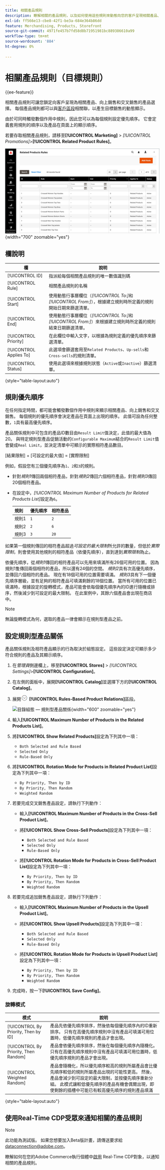 ```yaml
---
title: 相關產品規則
description: 瞭解相關的產品規則，以及如何使用這些規則來動態向您的客戶呈現相關產品、向上銷售和交叉銷售。
exl-id: ff566e13-cbe8-42f1-be3a-684e364b86dd
feature: Merchandising, Products, Storefront
source-git-commit: 4971fe457b7fd58d8b71951981bc889386610a99
workflow-type: tm+mt
source-wordcount: '884'
ht-degree: 0%

---
```


# 相關產品規則（目標規則）

{{ee-feature}}

相關產品規則可讓您鎖定向客戶呈現為相關產品、向上銷售和交叉銷售的產品選擇。 每個產品規則都可以與[客戶區段](../customers/customer-segments.md)相關聯，以產生目標銷售的動態顯示。

由於可同時觸發數個作用中規則，因此您可以為每個規則設定優先順序。 它會定義套用規則的順序以及產品在頁面上的顯示順序。

若要存取相關產品規則，請移至&#x200B;**[!UICONTROL Marketing]** > _[!UICONTROL Promotions]_>**[!UICONTROL Related Product Rules]**。

![相關產品規則清單](./assets/related-products-rules.png){width="700" zoomable="yes"}

## 欄說明

| 欄 | 說明 |
|--- |--- |
| [!UICONTROL ID] | 指派給每個相關產品規則的唯一數值識別碼 |
| [!UICONTROL Rule] | 相關產品規則的名稱 |
| [!UICONTROL Start] | 使用動態行事曆欄位（_[!UICONTROL To:]_&#x200B;和&#x200B;_[!UICONTROL From:]_），根據建立規則時所定義的規則開始日期來篩選清單。 |
| [!UICONTROL End] | 使用動態行事曆欄位（_[!UICONTROL To:]_&#x200B;和&#x200B;_[!UICONTROL From:]_）來根據建立規則時所定義的規則結束日期篩選清單。 |
| [!UICONTROL Priority] | 在此欄位中輸入文字，以根據為規則定義的優先順序來篩選清單。 |
| [!UICONTROL Applies To] | 此選項會篩選套用至`Related Products`、`Up-sells`和`Cross-sells`的規則清單。 |
| [!UICONTROL Status] | 使用此選項來根據規則狀態（`Active`或`Inactive`）篩選清單。 |

{style="table-layout:auto"}

## 規則優先順序

在任何指定時間，都可能會觸發數個作用中規則來顯示相關產品、向上銷售和交叉銷售。 每個規則的優先順序會決定產品在頁面上出現的順序。 此值可設為任何整數，`1`具有最高優先順序。

產品關係規則中可包含的產品ID數目由`Result Limit`值決定，此值的最大值為20。 與特定規則型產品促銷活動的`Configurable Maximum`結合的`Result Limit`值會變成`Real Limit`，並決定清單中可顯示的實際相符產品數目。

[結果限制] + [可設定的最大值] = [實際限制]

例如，假設您有三個優先順序為`1`、`2`和`3`的規則。

- 針對&#x200B;_規則1_&#x200B;傳回兩個相符產品，針對&#x200B;_規則2_&#x200B;傳回六個相符產品，針對&#x200B;_規則3_&#x200B;傳回20個相符產品。
- 在設定中，_[!UICONTROL Maximum Number of Products for Related Products List]_&#x200B;設定為`6`。

  | 規則 | 優先順序 | 相符產品 |
  |---|---|-----|
  | 規則1 | `1` | `2` |
  | 規則2 | `2` | `6` |
  | 規則3 | `3` | `20` |

如果第一個規則傳回的相符產品超過&#x200B;_可設定的最大限制_&#x200B;所允許的數量，但低於&#x200B;_實際限制_，則會使用其他規則的相符產品（依優先順序），直到達到&#x200B;_實際限制_&#x200B;為止。

依優先順序，從&#x200B;_規則1_&#x200B;傳回的相符產品可以先用來填滿所有26個可用的位置。 因為規則1隻傳回兩個相符的產品，所以還有24個的空間。 _規則2_&#x200B;具有次高優先順序，並傳回六個相符的產品。 現在有18個可用的位置需要填滿。 _規則3_&#x200B;具有下一個優先順序層級，並有足夠的相符產品可填滿剩餘的18個位置。 當所有可用的位置已填滿時，根據設定的旋轉模式，產品可能會依每個優先順序內的ID進行隨機或排序，然後減少到可設定的最大限制。 在此案例中，其餘六個產品會出現在商店中。

>[!NOTE]
>
>無論旋轉模式為何，選取的產品一律會顯示在規則型產品之前。

## 設定規則型產品關係

產品關係規則及相符產品顯示的行為取決於組態設定。 這些設定決定可顯示多少符合規則的產品及其顯示順序。

1. 在&#x200B;_管理員_&#x200B;側邊欄上，移至&#x200B;**[!UICONTROL Stores]** > _[!UICONTROL Settings]_>**[!UICONTROL Configuration]**。

1. 在左側的面板中，展開&#x200B;**[!UICONTROL Catalog]**&#x200B;並選擇下方的&#x200B;**[!UICONTROL Catalog]**。

1. 展開![展開](../assets/icon-display-expand.png) **[!UICONTROL Rules-Based Product Relations]**&#x200B;區段。

   ![目錄組態 — 規則型產品關係](../configuration-reference/catalog/assets/catalog-rule-based-product-relations.png){width="600" zoomable="yes"}

1. 輸入&#x200B;**[!UICONTROL Maximum Number of Products in the Related Products List]**。

1. 將&#x200B;**[!UICONTROL Show Related Products]**&#x200B;設定為下列其中一項：

   - `Both Selected and Rule Based`
   - `Selected Only`
   - `Rule-Based Only`

1. 將&#x200B;**[!UICONTROL Rotation Mode for Products in Related Product List]**&#x200B;設定為下列其中一項：

   - `By Priority, Then by ID`
   - `By Priority, Then Random`
   - `Weighted Random`

1. 若要完成交叉銷售產品設定，請執行下列動作：

   - 輸入&#x200B;**[!UICONTROL Maximum Number of Products in the Cross-Sell Product List]**。

   - 將&#x200B;**[!UICONTROL Show Cross-Sell Products]**&#x200B;設定為下列其中一項：

      - `Both Selected and Rule Based`
      - `Selected Only`
      - `Rule-Based Only`

   - 將&#x200B;**[!UICONTROL Rotation Mode for Products in Cross-Sell Product List]**&#x200B;設定為下列其中一項：

      - `By Priority, Then by ID`
      - `By Priority, Then Random`
      - `Weighted Random`

1. 若要完成追加銷售產品設定，請執行下列動作：

   - 輸入&#x200B;**[!UICONTROL Maximum Number of Products in the Upsell Product List]**。

   - 將&#x200B;**[!UICONTROL Show Upsell Products]**&#x200B;設定為下列其中一項：

      - `Both Selected and Rule Based`
      - `Selected Only`
      - `Rule-Based Only`

   - 將&#x200B;**[!UICONTROL Rotation Mode for Products in Upsell Product List]**&#x200B;設定為下列其中一項：

      - `By Priority, Then by ID`
      - `By Priority, Then Random`
      - `Weighted Random`

1. 完成時，按一下&#x200B;**[!UICONTROL Save Config]**。

### 旋轉模式

| 模式 | 說明 |
|---|---|
| [!UICONTROL By Priority, Then by ID] | 產品先依優先順序排序，然後依每個優先順序內的ID重新排序。 只有在高優先順序規則中沒有產品可填滿可用位置時，低優先順序規則的產品才會出現。 |
| [!UICONTROL By Priority, Then Random] | 產品會依優先順序排序，然後在每個優先順序內隨機化。 只有在高優先順序規則中沒有產品可填滿可用位置時，低優先順序規則的產品才會出現。 |
| [!UICONTROL Weighted Random] | 產品會隨機化，所以優先順序較高的規則所屬產品會比優先順序較低的規則所屬產品出現的可能性更高。 然後，產品會減少到可設定的最大限制，並按優先順序重新分組。 此模式讓較低優先順序的產品有機會偶爾出現，即使剩餘的插槽中可能已有較高優先順序的規則產品填滿 |

{style="table-layout:auto"}

## 使用Real-Time CDP受眾來通知相關的產品規則

>[!NOTE]
>
>此功能為測試版。 如果您想要加入Beta版計畫，請傳送要求給[dataconnection@adobe.com](mailto:dataconnection@adobe.com)。


瞭解如何在您的Adobe Commerce執行個體中[啟用](../customers/audience-activation.md) Real-Time CDP對象，以通知相關的產品規則。
